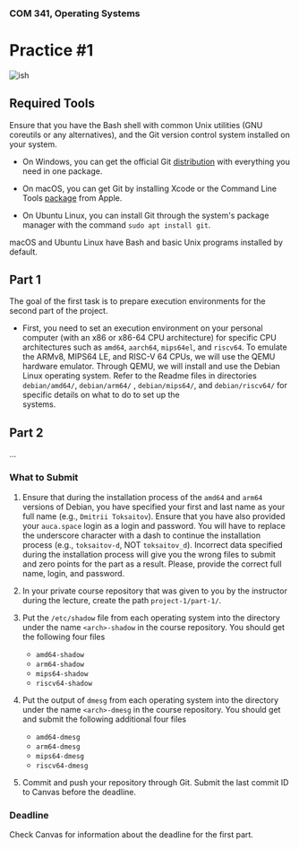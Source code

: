 ### COM 341, Operating Systems
# Practice #1

![ish](http://i.imgur.com/hUwm2PG.gif)

## Required Tools

Ensure that you have the Bash shell with common Unix utilities (GNU coreutils or
any alternatives), and the Git version control system installed on your system.

* On Windows, you can get the official Git
  [distribution](https://git-scm.com/downloads) with everything you need in one
  package.

* On macOS, you can get Git by installing Xcode or the Command Line Tools
  [package](https://developer.apple.com/opensource) from Apple.

* On Ubuntu Linux, you can install Git through the system's package manager with
  the command `sudo apt install git`.

macOS and Ubuntu Linux have Bash and basic Unix programs installed by default.

## Part 1

The goal of the first task is to prepare execution environments for the second part of
the project.

* First, you need to set an execution environment on your personal computer (with an x86
  or x86-64 CPU architecture) for specific CPU architectures such as `amd64`, `aarch64`,
  `mips64el`, and `riscv64`. To emulate the ARMv8, MIPS64 LE, and RISC-V 64 CPUs, we will
  use the QEMU hardware emulator. Through QEMU, we will install and use the Debian Linux 
  operating system. Refer to the Readme files in directories `debian/amd64/`, `debian/arm64/`
  , `debian/mips64/`, and `debian/riscv64/` for specific details on what to do to set up the \
  systems.

## Part 2

...

### What to Submit

1. Ensure that during the installation process of the `amd64` and `arm64` versions of Debian,
   you have specified your first and last name as your full name (e.g., `Dmitrii Toksaitov`). 
   Ensure that you have also provided your `auca.space` login as a login and password. You 
   will have to replace the underscore character with a dash to continue the installation 
   process (e.g., `toksaitov-d`, NOT `toksaitov_d`). Incorrect data specified during the 
   installation process will give you the wrong files to submit and zero points for the part 
   as a result. Please, provide the correct full name, login, and password.

2. In your private course repository that was given to you by the instructor during the
   lecture, create the path `project-1/part-1/`.

3. Put the `/etc/shadow` file from each operating system into the directory under the
   name `<arch>-shadow` in the course repository. You should get the following four files

    * `amd64-shadow`
    * `arm64-shadow`
    * `mips64-shadow`
    * `riscv64-shadow`

3. Put the output of `dmesg` from each operating system into the directory under the
   name `<arch>-dmesg` in the course repository. You should get and submit
   the following additional four files

    * `amd64-dmesg`
    * `arm64-dmesg`
    * `mips64-dmesg`
    * `riscv64-dmesg`

4.  Commit and push your repository through Git. Submit the last commit ID to Canvas
    before the deadline.

### Deadline

Check Canvas for information about the deadline for the first part. 
